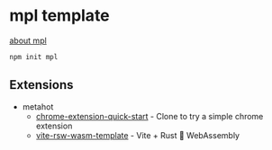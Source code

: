 # mpl template

[about mpl](https://github.com/lencx/create-mpl)

```bash
npm init mpl
```

## Extensions

- metahot
  - [chrome-extension-quick-start](https://github.com/metahot/chrome-extension-quick-start) - Clone to try a simple chrome extension
  - [vite-rsw-wasm-template](https://github.com/metahot/vite-rsw-wasm-template) - Vite + Rust 💖 WebAssembly
